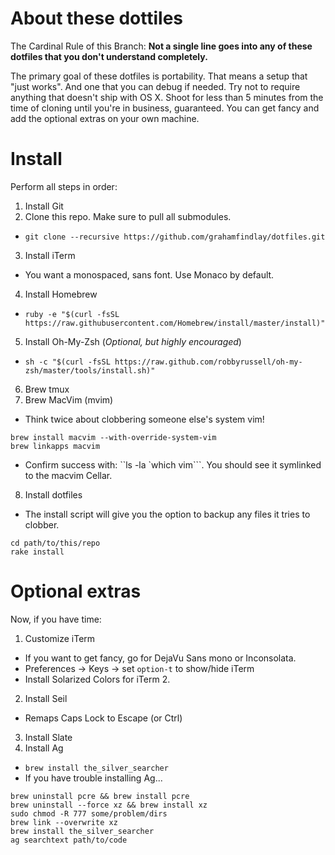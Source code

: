 # About these dottiles
The Cardinal Rule of this Branch: **Not a single line goes into any of these dotfiles that you don't understand completely.**

The primary goal of these dotfiles is portability. That means a setup that "just works". And one that you can debug if needed. Try not to require anything that doesn't ship with OS X. Shoot for less than 5 minutes from the time of cloning until you're in business, guaranteed. You can get fancy and add the optional extras on your own machine. 

# Install
Perform all steps in order: 

1. Install Git
2. Clone this repo. Make sure to pull all submodules.
  * `git clone --recursive https://github.com/grahamfindlay/dotfiles.git`
3. Install iTerm
  * You want a monospaced, sans font. Use Monaco by default. 
4. Install Homebrew
  * `ruby -e "$(curl -fsSL https://raw.githubusercontent.com/Homebrew/install/master/install)"`
5. Install Oh-My-Zsh (*Optional, but highly encouraged*) 
  * `sh -c "$(curl -fsSL https://raw.github.com/robbyrussell/oh-my-zsh/master/tools/install.sh)"`
6. Brew tmux
7. Brew MacVim (mvim)
  * Think twice about clobbering someone else's system vim! 
  ```
  brew install macvim --with-override-system-vim
  brew linkapps macvim
  ```
  * Confirm success with: ``ls -la `which vim```. You should see it symlinked to the macvim Cellar. 
8. Install dotfiles
 * The install script will give you the option to backup any files it tries to clobber.
  ```
  cd path/to/this/repo
  rake install
  ```

# Optional extras
Now, if you have time:

1. Customize iTerm
  * If you want to get fancy, go for DejaVu Sans mono or Inconsolata. 
  * Preferences -> Keys -> set `option-t` to show/hide iTerm 
  * Install Solarized Colors for iTerm 2. 
2. Install Seil
  * Remaps Caps Lock to Escape (or Ctrl)
3. Install Slate
4. Install Ag
  * `brew install the_silver_searcher`
  * If you have trouble installing Ag...
  ```
  brew uninstall pcre && brew install pcre
  brew uninstall --force xz && brew install xz
  sudo chmod -R 777 some/problem/dirs
  brew link --overwrite xz
  brew install the_silver_searcher
  ag searchtext path/to/code
  ```
